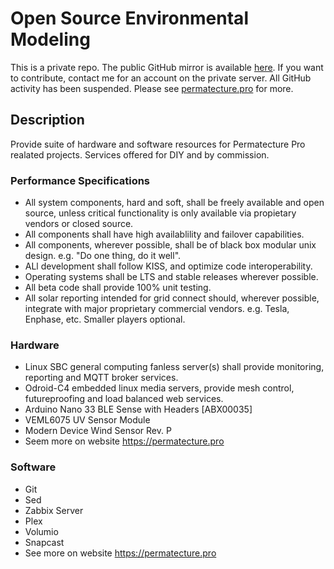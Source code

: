 # Open Source Environmental Modeling

This is a private repo. The public GitHub mirror is available <a href="https://github.com/Durastudio-FLOSS/permatecture" title="Permatecture Pro Repo Mirror">here</a>. If you want to contribute, contact me for an account on the private server. All GitHub activity has been suspended. Please see <a href="https://permatecture.pro" title="Permatecture Pro Project">permatecture.pro</a> for more.

## Description

Provide suite of hardware and software resources for Permatecture Pro realated projects. Services offered for DIY and by commission.

### Performance Specifications

* All system components, hard and soft, shall be freely available and open source, unless critical functionality is only available via propietary vendors or closed source.
* All components shall have high availablility and failover capabilities.
* All components, wherever possible, shall be of black box modular unix design. e.g. "Do one thing, do it well".
* ALl development shall follow KISS, and optimize code interoperability.
* Operating systems shall be LTS and stable releases wherever possible.
* All beta code shall provide 100% unit testing.
* All solar reporting intended for grid connect should, wherever possible, integrate with major proprietary commercial vendors. e.g. Tesla, Enphase, etc. Smaller players optional.

### Hardware

* Linux SBC general computing fanless server(s) shall provide monitoring, reporting and MQTT broker services. 
* Odroid-C4 embedded linux media servers, provide mesh control, futureproofing and load balanced web services.
* Arduino Nano 33 BLE Sense with Headers [ABX00035]
* VEML6075 UV Sensor Module
* Modern Device Wind Sensor Rev. P
* Seem more on website https://permatecture.pro

### Software

* Git
* Sed
* Zabbix Server
* Plex
* Volumio
* Snapcast
* See more on website https://permatecture.pro 